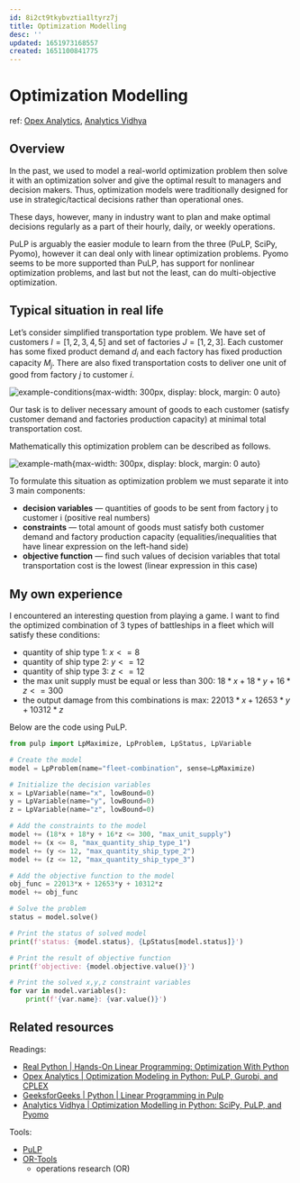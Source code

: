 ```yaml
---
id: 8i2ct9tkybvztia1ltyrz7j
title: Optimization Modelling
desc: ''
updated: 1651973168557
created: 1651100841775
---
```

# Optimization Modelling

ref: [Opex Analytics](https://medium.com/opex-analytics/optimization-modeling-in-python-pulp-gurobi-and-cplex-83a62129807a), [Analytics Vidhya](https://medium.com/analytics-vidhya/optimization-modelling-in-python-scipy-pulp-and-pyomo-d392376109f4)

## Overview

In the past, we used to model a real-world optimization problem then solve it with an optimization solver and give the optimal result to managers and decision makers. Thus, optimization models were traditionally designed for use in strategic/tactical decisions rather than operational ones.

These days, however, many in industry want to plan and make optimal decisions regularly as a part of their hourly, daily, or weekly operations.

PuLP is arguably the easier module to learn from the three (PuLP, SciPy, Pyomo), however it can deal only with linear optimization problems. Pyomo seems to be more supported than PuLP, has support for nonlinear optimization problems, and last but not the least, can do multi-objective optimization.

## Typical situation in real life

Let’s consider simplified transportation type problem. We have set of customers $I = [1,2,3,4,5]$ and set of factories $J = [1,2,3]$. Each customer has some fixed product demand $d_i$ and each factory has fixed production capacity $M_j$. There are also fixed transportation costs to deliver one unit of good from factory $j$ to customer $i$.

![example-conditions](https://miro.medium.com/max/1246/1*fxKfoW6at3P1B5RQloMb1A.png){max-width: 300px, display: block, margin: 0 auto}

Our task is to deliver necessary amount of goods to each customer (satisfy customer demand and factories production capacity) at minimal total transportation cost. 

Mathematically this optimization problem can be described as follows.

![example-math](https://miro.medium.com/max/642/1*u1x12gxQ4Dxx4t0JZFdYCw.png){max-width: 300px, display: block, margin: 0 auto}

To formulate this situation as optimization problem we must separate it into 3 main components:
- **decision variables** — quantities of goods to be sent from factory j to customer i (positive real numbers)
- **constraints** — total amount of goods must satisfy both customer demand and factory production capacity (equalities/inequalities that have linear expression on the left-hand side)
- **objective function** — find such values of decision variables that total transportation cost is the lowest (linear expression in this case)

## My own experience

I encountered an interesting question from playing a game. I want to find the optimized combination of 3 types of battleships in a fleet which will satisfy these conditions:
- quantity of ship type 1: $x <= 8$
- quantity of ship type 2: $y <= 12$
- quantity of ship type 3: $z <= 12$
- the max unit supply must be equal or less than 300: $18*x + 18*y + 16*z <= 300$
- the output damage from this combinations is max: $22013*x + 12653*y + 10312*z$

Below are the code using PuLP.

<script src="https://gist.github.com/h7b/5e02ceaa6545617464e40fc2dee71227.js"></script>

```python
from pulp import LpMaximize, LpProblem, LpStatus, LpVariable

# Create the model
model = LpProblem(name="fleet-combination", sense=LpMaximize)

# Initialize the decision variables
x = LpVariable(name="x", lowBound=0)
y = LpVariable(name="y", lowBound=0)
z = LpVariable(name="z", lowBound=0)

# Add the constraints to the model
model += (18*x + 18*y + 16*z <= 300, "max_unit_supply")
model += (x <= 8, "max_quantity_ship_type_1")
model += (y <= 12, "max_quantity_ship_type_2")
model += (z <= 12, "max_quantity_ship_type_3")

# Add the objective function to the model
obj_func = 22013*x + 12653*y + 10312*z
model += obj_func

# Solve the problem
status = model.solve()

# Print the status of solved model
print(f'status: {model.status}, {LpStatus[model.status]}')

# Print the result of objective function
print(f'objective: {model.objective.value()}')

# Print the solved x,y,z constraint variables
for var in model.variables():
    print(f'{var.name}: {var.value()}')
```

## Related resources

Readings:
- [Real Python | Hands-On Linear Programming: Optimization With Python](https://realpython.com/linear-programming-python/)
- [Opex Analytics | Optimization Modeling in Python: PuLP, Gurobi, and CPLEX](https://medium.com/opex-analytics/optimization-modeling-in-python-pulp-gurobi-and-cplex-83a62129807a)
- [GeeksforGeeks | Python | Linear Programming in Pulp](https://www.geeksforgeeks.org/python-linear-programming-in-pulp/)
- [Analytics Vidhya | Optimization Modelling in Python: SciPy, PuLP, and Pyomo](https://medium.com/analytics-vidhya/optimization-modelling-in-python-scipy-pulp-and-pyomo-d392376109f4)

Tools:
- [PuLP](https://coin-or.github.io/pulp/index.html#)
- [OR-Tools](https://developers.google.com/optimization/)
    - operations research (OR)